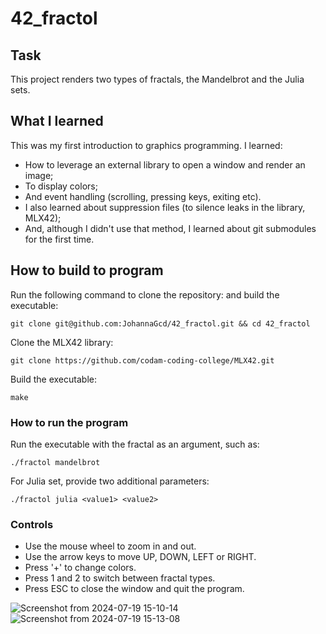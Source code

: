 # 42_fractol

## Task
This project renders two types of fractals, the Mandelbrot and the Julia sets.

## What I learned
This was my first introduction to graphics programming. I learned:
* How to leverage an external library to open a window and render an image;
* To display colors;
* And event handling (scrolling, pressing keys, exiting etc).
* I also learned about suppression files (to silence leaks in the library, MLX42);
* And, although I didn't use that method, I learned about git submodules for the first time.
 
## How to build to program
Run the following command to clone the repository: and build the executable:
```
git clone git@github.com:JohannaGcd/42_fractol.git && cd 42_fractol
```
Clone the MLX42 library:
```
git clone https://github.com/codam-coding-college/MLX42.git
```
Build the executable:
```
make
```

### How to run the program
Run the executable with the fractal as an argument, such as:
```
./fractol mandelbrot
```
For Julia set, provide two additional parameters:
```
./fractol julia <value1> <value2>
```
### Controls
* Use the mouse wheel to zoom in and out.
* Use the arrow keys to move UP, DOWN, LEFT or RIGHT.
* Press '+' to change colors. 
* Press 1 and 2 to switch between fractal types. 
* Press ESC to close the window and quit the program.


![Screenshot from 2024-07-19 15-10-14](https://github.com/user-attachments/assets/e54ff045-affb-4ed5-9b8a-cd47782f8056)
![Screenshot from 2024-07-19 15-13-08](https://github.com/user-attachments/assets/d0699782-f909-497f-bae3-11904e03d945)
